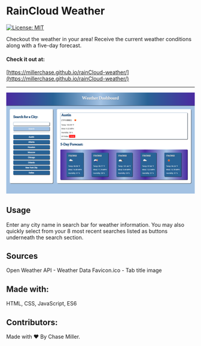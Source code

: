 # RainCloud Weather

[![License: MIT](https://img.shields.io/badge/License-MIT-yellow.svg)](https://opensource.org/licenses/MIT)

Checkout the weather in your area! Receive the current weather conditions along with a five-day forecast.

#### Check it out at:

[https://millerchase.github.io/rainCloud-weather/](https://millerchase.github.io/rainCloud-weather/)

---

![screenshot](assets/images/screenshot.png)

## Usage

Enter any city name in search bar for weather information. You may also quickly select from your 8 most recent searches listed as buttons underneath the search section.

## Sources

Open Weather API - Weather Data
Favicon.ico - Tab title image

## Made with:

HTML, CSS, JavaScript, ES6

## Contributors:

Made with ❤️ By Chase Miller.
